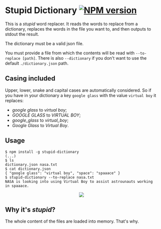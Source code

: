 # Stupid Dictionary [![NPM version](https://badge.fury.io/js/stupid-dictionary.png)](http://badge.fury.io/js/stupid-dictionary)

This is a *stupid* word replacer. It reads the words to replace from a
dictionary, replaces the words in the file you want to, and then outputs to
stdout the result.

The dictionary must be a valid json file.

You must provide a file from which the contents will be read with
`--to-replace [path]`. There is also `--dictionary` if you don't want to use
the default `./dictionary.json` path.

## Casing included

Upper, lower, snake and capital cases are automatically considered. So if you
have in your dictionary a key `google glass` with the value `virtual boy` it
replaces:

* *google glass* to *virtual boy*;
* *GOOGLE GLASS* to *VIRTUAL BOY*;
* *google_glass* to *virtual_boy*;
* *Google Glass* to *Virtual Boy*.

## Usage

    $ npm install -g stupid-dictionary
    (...)
    $ ls
    dictionary.json nasa.txt
    $ cat dictionary.json
    { "google glass": "virtual boy", "space": "spaaace" }
    $ stupid-dictionary --to-replace nasa.txt
    NASA is looking into using Virtual Boy to assist astrounauts working in spaaace.

<p align="center">
    <a href="http://xkcd.com/1288/">
        <img src="http://imgs.xkcd.com/comics/substitutions.png">
    </a>
</p>

## Why it's *stupid*?

The whole content of the files are loaded into memory. That's why.
